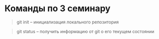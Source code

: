 # Команды по 3 семинару
> git init – инициализация локального репозитория

> git status – получить информацию от git о его текущем состоянии
